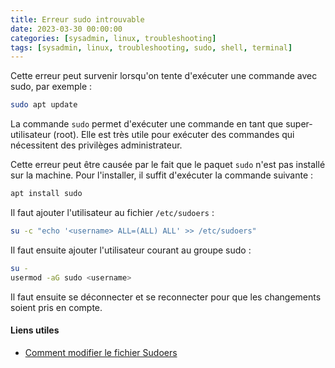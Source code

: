 ```yaml
---
title: Erreur sudo introuvable
date: 2023-03-30 00:00:00
categories: [sysadmin, linux, troubleshooting]
tags: [sysadmin, linux, troubleshooting, sudo, shell, terminal]
---
```


Cette erreur peut survenir lorsqu'on tente d'exécuter une commande avec sudo, par exemple :

```bash
sudo apt update
```

La commande `sudo` permet d'exécuter une commande en tant que super-utilisateur (root). Elle est très utile pour exécuter des commandes qui nécessitent des privilèges administrateur.

Cette erreur peut être causée par le fait que le paquet `sudo` n'est pas installé sur la machine. Pour l'installer, il suffit d'exécuter la commande suivante :

```bash
apt install sudo
```

Il faut ajouter l'utilisateur au fichier `/etc/sudoers` :

```bash
su -c "echo '<username> ALL=(ALL) ALL' >> /etc/sudoers"
```

Il faut ensuite ajouter l'utilisateur courant au groupe sudo :

```bash
su -
usermod -aG sudo <username>
```

Il faut ensuite se déconnecter et se reconnecter pour que les changements soient pris en compte.

#### Liens utiles

- [Comment modifier le fichier Sudoers](https://www.digitalocean.com/community/tutorials/how-to-edit-the-sudoers-file-fr)
